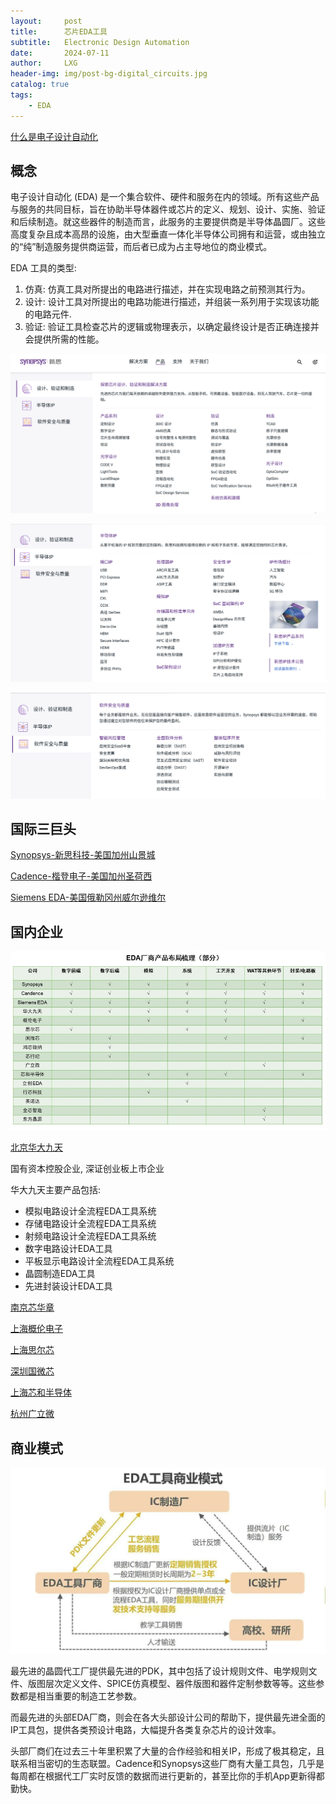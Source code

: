 ```yaml
---
layout:     post
title:      芯片EDA工具
subtitle:   Electronic Design Automation 
date:       2024-07-11
author:     LXG
header-img: img/post-bg-digital_circuits.jpg
catalog: true
tags:
    - EDA
---
```


[什么是电子设计自动化](https://www.synopsys.com/zh-cn/glossary/what-is-electronic-design-automation.html)

## 概念

电子设计自动化 (EDA) 是一个集合软件、硬件和服务在内的领域。所有这些产品与服务的共同目标，旨在协助半导体器件或芯片的定义、规划、设计、实施、验证和后续制造。就这些器件的制造而言，此服务的主要提供商是半导体晶圆厂。这些高度复杂且成本高昂的设施，由大型垂直一体化半导体公司拥有和运营，或由独立的“纯”制造服务提供商运营，而后者已成为占主导地位的商业模式。

EDA 工具的类型:

1. 仿真: 仿真工具对所提出的电路进行描述，并在实现电路之前预测其行为。
2. 设计: 设计工具对所提出的电路功能进行描述，并组装一系列用于实现该功能的电路元件.
3. 验证: 验证工具检查芯片的逻辑或物理表示，以确定最终设计是否正确连接并会提供所需的性能。

![semi_eda_1](/images/iresearch/semi_eda_1.png)

![semi_eda_2](/images/iresearch/semi_eda_2.png)

![semi_eda_3](/images/iresearch/semi_eda_3.png)

## 国际三巨头

[Synopsys-新思科技-美国加州山景城](https://www.synopsys.com/zh-cn.html)

[Cadence-楷登电子-美国加州圣荷西](https://www.cadence.com/zh_CN/home/company.html)

[Siemens EDA-美国俄勒冈州威尔逊维尔](https://www.siemens.com/cn/zh.html)

## 国内企业

![semi_eda_4](/images/iresearch/semi_eda_4.png)

[北京华大九天](https://empyrean.com.cn/)

国有资本控股企业, 深证创业板上市企业

华大九天主要产品包括:

* 模拟电路设计全流程EDA工具系统
* 存储电路设计全流程EDA工具系统
* 射频电路设计全流程EDA工具系统
* 数字电路设计EDA工具
* 平板显示电路设计全流程EDA工具系统
* 晶圆制造EDA工具
* 先进封装设计EDA工具

[南京芯华章](https://www.x-epic.cn/index.html#/zh)

[上海概伦电子](https://www.primarius-tech.com/)

[上海思尔芯](https://www.s2ceda.com/ch/company)

[深圳国微芯](https://www.gwxeda.com/contact/profile.html)

[上海芯和半导体](https://www.xpeedic.com/cn/)

[杭州广立微](https://www.semitronix.com/about/#intro)

## 商业模式

![semi_eda_5](/images/iresearch/semi_eda_5.png)

最先进的晶圆代工厂提供最先进的PDK，其中包括了设计规则文件、电学规则文件、版图层次定义文件、SPICE仿真模型、器件版图和器件定制参数等等。这些参数都是相当重要的制造工艺参数。

而最先进的头部EDA厂商，则会在各大头部设计公司的帮助下，提供最先进全面的IP工具包，提供各类预设计电路，大幅提升各类复杂芯片的设计效率。

头部厂商们在过去三十年里积累了大量的合作经验和相关IP，形成了极其稳定，且联系相当密切的生态联盟。Cadence和Synopsys这些厂商有大量工具包，几乎是每周都在根据代工厂实时反馈的数据而进行更新的，甚至比你的手机App更新得都勤快。










